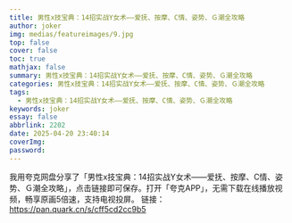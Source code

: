 ```yaml
---
title: 男性x技宝典：14招实战Y女术——爱抚、按摩、C情、姿势、Ｇ潮全攻略
author: joker
img: medias/featureimages/9.jpg
top: false
cover: false
toc: true
mathjax: false
summary: 男性x技宝典：14招实战Y女术——爱抚、按摩、C情、姿势、Ｇ潮全攻略
categories: 男性x技宝典：14招实战Y女术——爱抚、按摩、C情、姿势、Ｇ潮全攻略
tags:
  - 男性x技宝典：14招实战Y女术——爱抚、按摩、C情、姿势、Ｇ潮全攻略
keywords: joker
essay: false
abbrlink: 2202
date: 2025-04-20 23:40:14
coverImg:
password:
---
```


我用夸克网盘分享了「男性x技宝典：14招实战Y女术——爱抚、按摩、C情、姿势、Ｇ潮全攻略」，点击链接即可保存。打开「夸克APP」，无需下载在线播放视频，畅享原画5倍速，支持电视投屏。
链接：https://pan.quark.cn/s/cff5cd2cc9b5

